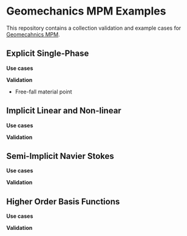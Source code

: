 # Geomechanics MPM Examples

This repository contains a collection validation and example cases for [Geomecahnics MPM](https://github.com/geomechanics/mpm). 


## Explicit Single-Phase

**Use cases**

**Validation**
* Free-fall material point

## Implicit Linear and Non-linear

**Use cases**

**Validation**

## Semi-Implicit Navier Stokes

**Use cases**

**Validation**

## Higher Order Basis Functions

**Use cases**

**Validation**
